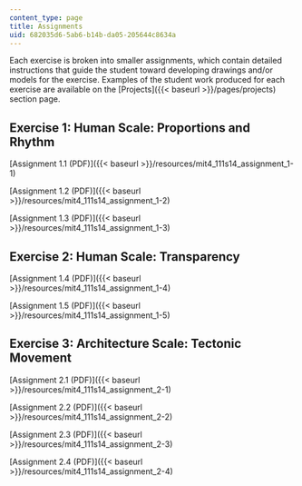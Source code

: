```yaml
---
content_type: page
title: Assignments
uid: 682035d6-5ab6-b14b-da05-205644c8634a
---
```


Each exercise is broken into smaller assignments, which contain detailed instructions that guide the student toward developing drawings and/or models for the exercise. Examples of the student work produced for each exercise are available on the [Projects]({{< baseurl >}}/pages/projects) section page.

Exercise 1: Human Scale: Proportions and Rhythm
-----------------------------------------------

[Assignment 1.1 (PDF)]({{< baseurl >}}/resources/mit4_111s14_assignment_1-1)

[Assignment 1.2 (PDF)]({{< baseurl >}}/resources/mit4_111s14_assignment_1-2)

[Assignment 1.3 (PDF)]({{< baseurl >}}/resources/mit4_111s14_assignment_1-3)

Exercise 2: Human Scale: Transparency
-------------------------------------

[Assignment 1.4 (PDF)]({{< baseurl >}}/resources/mit4_111s14_assignment_1-4)

[Assignment 1.5 (PDF)]({{< baseurl >}}/resources/mit4_111s14_assignment_1-5)

Exercise 3: Architecture Scale: Tectonic Movement
-------------------------------------------------

[Assignment 2.1 (PDF)]({{< baseurl >}}/resources/mit4_111s14_assignment_2-1)

[Assignment 2.2 (PDF)]({{< baseurl >}}/resources/mit4_111s14_assignment_2-2)

[Assignment 2.3 (PDF)]({{< baseurl >}}/resources/mit4_111s14_assignment_2-3)

[Assignment 2.4 (PDF)]({{< baseurl >}}/resources/mit4_111s14_assignment_2-4)
